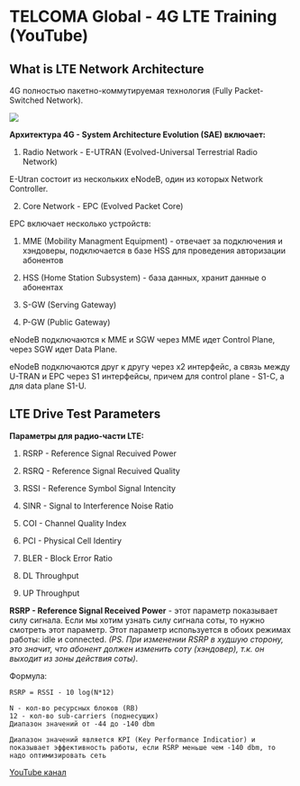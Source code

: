 # TELCOMA Global - 4G LTE Training (YouTube)

## What is LTE Network Architecture

4G полностью пакетно-коммутируемая технология (Fully Packet-Switched Network).

![](https://upload.wikimedia.org/wikipedia/commons/d/d7/Evolved_Packet_Core.svg)

**Архитектура 4G - System Architecture Evolution (SAE) включает:**
1. Radio Network - E-UTRAN (Evolved-Universal Terrestrial Radio Network)

E-Utran состоит из нескольких eNodeB, один из которых Network Controller.

2. Core Network - EPC (Evolved Packet Core)

EPC включает несколько устройств:

1. MME (Mobility Managment Equipment) - отвечает за подключения и хэндоверы, подключается в базе HSS для проведения авторизации абонентов

2. HSS (Home Station Subsystem) - база данных, хранит данные о абонентах

3. S-GW (Serving Gateway)

4. P-GW (Public Gateway)

eNodeB подключаются к MME и SGW через MME идет Control Plane, через SGW идет Data Plane.

eNodeB подключаются друг к другу через x2 интерфейс, а связь между U-TRAN и EPC через S1 интерфейсы, причем для control plane - S1-C, а для data plane S1-U.

## LTE Drive Test Parameters

**Параметры для радио-части LTE:**

1. RSRP - Reference Signal Recuived Power

2. RSRQ - Reference Signal Recuived Quality

3. RSSI - Reference Symbol Signal Intencity

4. SINR - Signal to Interference Noise Ratio

5. COI - Channel Quality Index

6. PCI - Physical Cell Identiry

7. BLER - Block Error Ratio

8. DL Throughput

9. UP Throughput

**RSRP - Reference Signal Received Power** - этот параметр показывает силу сигнала. Если мы хотим узнать силу сигнала соты, то нужно смотреть этот параметр. Этот параметр используется в обоих режимах работы: idle и connected. _(PS. При изменении RSRP в худшую сторону, это значит, что абонент должен изменить соту (хэндовер), т.к. он выходит из зоны действия соты)_.

Формула:

	RSRP = RSSI - 10 log(N*12)

	N - кол-во ресурсных блоков (RB)
	12 - кол-во sub-carriers (поднесущих)
	Диапазон значений от -44 до -140 dbm

	Диапазон значений является KPI (Key Performance Indicatior) и показывает эффективность работы, если RSRP меньше чем -140 dbm, то надо оптимизировать сеть


[YouTube канал](https://www.youtube.com/channel/UCQLQxPH8mL0bnA7B3lIfNww/playlists)